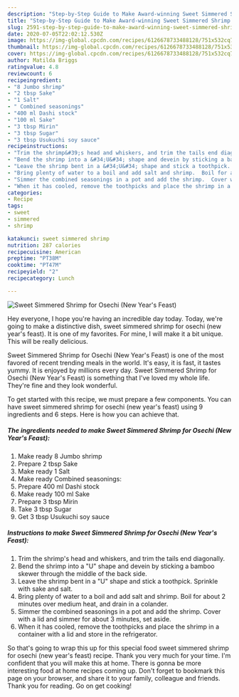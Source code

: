 ```yaml
---
description: "Step-by-Step Guide to Make Award-winning Sweet Simmered Shrimp for Osechi (New Year&amp;#39;s Feast)"
title: "Step-by-Step Guide to Make Award-winning Sweet Simmered Shrimp for Osechi (New Year&amp;#39;s Feast)"
slug: 2591-step-by-step-guide-to-make-award-winning-sweet-simmered-shrimp-for-osechi-new-year-and-39-s-feast
date: 2020-07-05T22:02:12.530Z
image: https://img-global.cpcdn.com/recipes/6126678733488128/751x532cq70/sweet-simmered-shrimp-for-osechi-new-years-feast-recipe-main-photo.jpg
thumbnail: https://img-global.cpcdn.com/recipes/6126678733488128/751x532cq70/sweet-simmered-shrimp-for-osechi-new-years-feast-recipe-main-photo.jpg
cover: https://img-global.cpcdn.com/recipes/6126678733488128/751x532cq70/sweet-simmered-shrimp-for-osechi-new-years-feast-recipe-main-photo.jpg
author: Matilda Briggs
ratingvalue: 4.8
reviewcount: 6
recipeingredient:
- "8 Jumbo shrimp"
- "2 tbsp Sake"
- "1 Salt"
- " Combined seasonings"
- "400 ml Dashi stock"
- "100 ml Sake"
- "3 tbsp Mirin"
- "3 tbsp Sugar"
- "3 tbsp Usukuchi soy sauce"
recipeinstructions:
- "Trim the shrimp&#39;s head and whiskers, and trim the tails end diagonally."
- "Bend the shrimp into a &#34;U&#34; shape and devein by sticking a bamboo skewer through the middle of the back side."
- "Leave the shrimp bent in a &#34;U&#34; shape and stick a toothpick.  Sprinkle with sake and salt."
- "Bring plenty of water to a boil and add salt and shrimp.  Boil for about 2  minutes over medium heat, and drain in a colander."
- "Simmer the combined seasonings in a pot and add the shrimp.  Cover with a lid and simmer for about 3 minutes, set aside."
- "When it has cooled, remove the toothpicks and place the shrimp in a container with a lid and store in the refrigerator."
categories:
- Recipe
tags:
- sweet
- simmered
- shrimp

katakunci: sweet simmered shrimp 
nutrition: 287 calories
recipecuisine: American
preptime: "PT38M"
cooktime: "PT47M"
recipeyield: "2"
recipecategory: Lunch

---
```



![Sweet Simmered Shrimp for Osechi (New Year&#39;s Feast)](https://img-global.cpcdn.com/recipes/6126678733488128/751x532cq70/sweet-simmered-shrimp-for-osechi-new-years-feast-recipe-main-photo.jpg)

Hey everyone, I hope you're having an incredible day today. Today, we're going to make a distinctive dish, sweet simmered shrimp for osechi (new year&#39;s feast). It is one of my favorites. For mine, I will make it a bit unique. This will be really delicious.



Sweet Simmered Shrimp for Osechi (New Year&#39;s Feast) is one of the most favored of recent trending meals in the world. It's easy, it is fast, it tastes yummy. It is enjoyed by millions every day. Sweet Simmered Shrimp for Osechi (New Year&#39;s Feast) is something that I've loved my whole life. They're fine and they look wonderful.


To get started with this recipe, we must prepare a few components. You can have sweet simmered shrimp for osechi (new year&#39;s feast) using 9 ingredients and 6 steps. Here is how you can achieve that.

<!--inarticleads1-->

##### The ingredients needed to make Sweet Simmered Shrimp for Osechi (New Year&#39;s Feast):

1. Make ready 8 Jumbo shrimp
1. Prepare 2 tbsp Sake
1. Make ready 1 Salt
1. Make ready  Combined seasonings:
1. Prepare 400 ml Dashi stock
1. Make ready 100 ml Sake
1. Prepare 3 tbsp Mirin
1. Take 3 tbsp Sugar
1. Get 3 tbsp Usukuchi soy sauce




<!--inarticleads2-->

##### Instructions to make Sweet Simmered Shrimp for Osechi (New Year&#39;s Feast):

1. Trim the shrimp&#39;s head and whiskers, and trim the tails end diagonally.
1. Bend the shrimp into a &#34;U&#34; shape and devein by sticking a bamboo skewer through the middle of the back side.
1. Leave the shrimp bent in a &#34;U&#34; shape and stick a toothpick.  Sprinkle with sake and salt.
1. Bring plenty of water to a boil and add salt and shrimp.  Boil for about 2  minutes over medium heat, and drain in a colander.
1. Simmer the combined seasonings in a pot and add the shrimp.  Cover with a lid and simmer for about 3 minutes, set aside.
1. When it has cooled, remove the toothpicks and place the shrimp in a container with a lid and store in the refrigerator.




So that's going to wrap this up for this special food sweet simmered shrimp for osechi (new year&#39;s feast) recipe. Thank you very much for your time. I'm confident that you will make this at home. There is gonna be more interesting food at home recipes coming up. Don't forget to bookmark this page on your browser, and share it to your family, colleague and friends. Thank you for reading. Go on get cooking!
